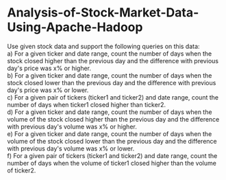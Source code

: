 # Analysis-of-Stock-Market-Data-Using-Apache-Hadoop
Use given stock data and support the following queries on this data:<br />
a) For a given ticker and date range, count the number of days when the stock closed higher than the previous day and the difference with previous day's price was x% or higher.<br />
b) For a given ticker and date range, count the number of days when the stock closed lower than the previous day and the difference with previous day's price was x% or lower.<br />
c) For a given pair of tickers (ticker1 and ticker2) and date range, count the number of days when ticker1 closed higher than ticker2.<br />
d) For a given ticker and date range, count the number of days when the volume of the stock closed higher than the previous day and the difference with previous day's volume was x% or higher.<br />
e) For a given ticker and date range, count the number of days when the volume of the stock closed lower than the previous day and the difference with previous day's volume was x% or lower.<br />
f) For a given pair of tickers (ticker1 and ticker2) and date range, count the number of days when the volume of ticker1 closed higher than the volume of ticker2.<br />